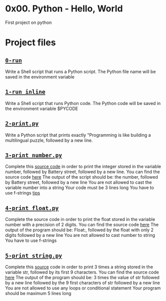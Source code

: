 # 0x00. Python - Hello, World
First project on python

# Project files


## [`0-run`](0-run)
Write a Shell script that runs a Python script.
The Python file name will be saved in the environment variable 

## [`1-run_inline`](1-run_inline)
Write a Shell script that runs Python code. 
The Python code will be saved in the environment variable $PYCODE

## [`2-print.py`](2-print.py)
Write a Python script that prints exactly "Programming is like building a multilingual puzzle, followed by a new line.

## [`3-print_number.py`](3-print_number.py)
Complete this [source code](https://github.com/holbertonschool/0x00.py/blob/master/3-print_number.py) in order to print the integer stored in the variable number, followed by Battery street, followed by a new line.
 You can find the source code [here](https://github.com/holbertonschool/0x00.py/blob/master/3-print_number.py)
 The output of the script should be:
 the number, followed by Battery street,
 followed by a new line
 You are not allowed to cast the variable number into a string
 Your code must be 3 lines long
 You have to use f-strings [tips](https://alx-intranet.hbtn.io/rltoken/Ju0J8BxkuPX5yKZctyKfsQ)

## [`4-print_float.py`](4-print_float.py)
Complete the source code in order to print the float stored in the variable number with a precision of 2 digits.
 You can find the source code [here](https://github.com/holbertonschool/0x00.py/blob/master/4-print_float.py)
 The output of the program should be:
 Float:, followed by the float with only 2 digits
 followed by a new line
 You are not allowed to cast number to string
 You have to use f-strings

## [`5-print_string.py`](5-print_string.py)
Complete this [source](https://github.com/holbertonschool/0x00.py/blob/master/5-print_string.py) code in order to print 3 times a string stored in the variable str, followed by its first 9 characters.
 You can find the source code [here](https://github.com/holbertonschool/0x00.py/blob/master/5-print_string.py)
 The output of the program should be:
 3 times the value of str
 followed by a new line
 followed by the 9 first characters of str
 followed by a new line
 You are not allowed to use any loops or conditional statement
 Your program should be maximum 5 lines long
